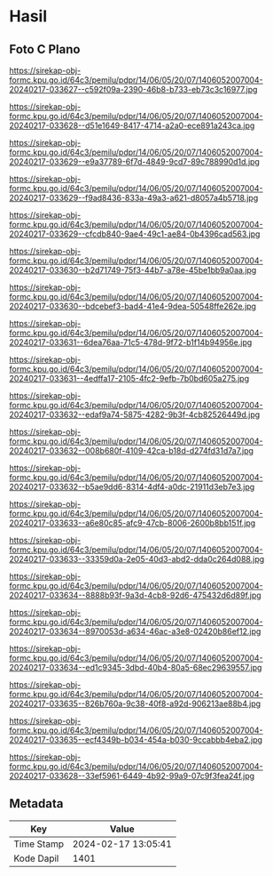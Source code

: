 # Hasil

## Foto C Plano

https://sirekap-obj-formc.kpu.go.id/64c3/pemilu/pdpr/14/06/05/20/07/1406052007004-20240217-033627--c592f09a-2390-46b8-b733-eb73c3c16977.jpg

https://sirekap-obj-formc.kpu.go.id/64c3/pemilu/pdpr/14/06/05/20/07/1406052007004-20240217-033628--d51e1649-8417-4714-a2a0-ece891a243ca.jpg

https://sirekap-obj-formc.kpu.go.id/64c3/pemilu/pdpr/14/06/05/20/07/1406052007004-20240217-033629--e9a37789-6f7d-4849-9cd7-89c788990d1d.jpg

https://sirekap-obj-formc.kpu.go.id/64c3/pemilu/pdpr/14/06/05/20/07/1406052007004-20240217-033629--f9ad8436-833a-49a3-a621-d8057a4b5718.jpg

https://sirekap-obj-formc.kpu.go.id/64c3/pemilu/pdpr/14/06/05/20/07/1406052007004-20240217-033629--cfcdb840-9ae4-49c1-ae84-0b4396cad563.jpg

https://sirekap-obj-formc.kpu.go.id/64c3/pemilu/pdpr/14/06/05/20/07/1406052007004-20240217-033630--b2d71749-75f3-44b7-a78e-45be1bb9a0aa.jpg

https://sirekap-obj-formc.kpu.go.id/64c3/pemilu/pdpr/14/06/05/20/07/1406052007004-20240217-033630--bdcebef3-bad4-41e4-9dea-50548ffe262e.jpg

https://sirekap-obj-formc.kpu.go.id/64c3/pemilu/pdpr/14/06/05/20/07/1406052007004-20240217-033631--6dea76aa-71c5-478d-9f72-b1f14b94956e.jpg

https://sirekap-obj-formc.kpu.go.id/64c3/pemilu/pdpr/14/06/05/20/07/1406052007004-20240217-033631--4edffa17-2105-4fc2-9efb-7b0bd605a275.jpg

https://sirekap-obj-formc.kpu.go.id/64c3/pemilu/pdpr/14/06/05/20/07/1406052007004-20240217-033632--edaf9a74-5875-4282-9b3f-4cb82526449d.jpg

https://sirekap-obj-formc.kpu.go.id/64c3/pemilu/pdpr/14/06/05/20/07/1406052007004-20240217-033632--008b680f-4109-42ca-b18d-d274fd31d7a7.jpg

https://sirekap-obj-formc.kpu.go.id/64c3/pemilu/pdpr/14/06/05/20/07/1406052007004-20240217-033632--b5ae9dd6-8314-4df4-a0dc-21911d3eb7e3.jpg

https://sirekap-obj-formc.kpu.go.id/64c3/pemilu/pdpr/14/06/05/20/07/1406052007004-20240217-033633--a6e80c85-afc9-47cb-8006-2600b8bb151f.jpg

https://sirekap-obj-formc.kpu.go.id/64c3/pemilu/pdpr/14/06/05/20/07/1406052007004-20240217-033633--33359d0a-2e05-40d3-abd2-dda0c264d088.jpg

https://sirekap-obj-formc.kpu.go.id/64c3/pemilu/pdpr/14/06/05/20/07/1406052007004-20240217-033634--8888b93f-9a3d-4cb8-92d6-475432d6d89f.jpg

https://sirekap-obj-formc.kpu.go.id/64c3/pemilu/pdpr/14/06/05/20/07/1406052007004-20240217-033634--8970053d-a634-46ac-a3e8-02420b86ef12.jpg

https://sirekap-obj-formc.kpu.go.id/64c3/pemilu/pdpr/14/06/05/20/07/1406052007004-20240217-033634--ed1c9345-3dbd-40b4-80a5-68ec29639557.jpg

https://sirekap-obj-formc.kpu.go.id/64c3/pemilu/pdpr/14/06/05/20/07/1406052007004-20240217-033635--826b760a-9c38-40f8-a92d-906213ae88b4.jpg

https://sirekap-obj-formc.kpu.go.id/64c3/pemilu/pdpr/14/06/05/20/07/1406052007004-20240217-033635--ecf4349b-b034-454a-b030-9ccabbb4eba2.jpg

https://sirekap-obj-formc.kpu.go.id/64c3/pemilu/pdpr/14/06/05/20/07/1406052007004-20240217-033628--33ef5961-6449-4b92-99a9-07c9f3fea24f.jpg


## Metadata

| Key        | Value               |
| ---------- | ------------------- |
| Time Stamp | 2024-02-17 13:05:41 |
| Kode Dapil | 1401                |




